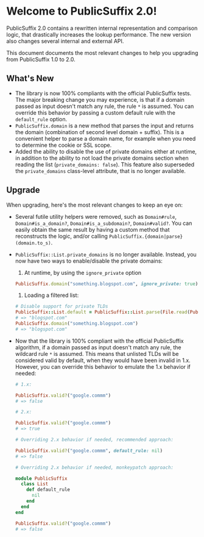 # Welcome to PublicSuffix 2.0!

PublicSuffix 2.0 contains a rewritten internal representation and comparison logic, that drastically increases the lookup performance. The new version also changes several internal and external API.

This document documents the most relevant changes to help you upgrading from PublicSuffix 1.0 to 2.0.

## What's New

- The library is now 100% compliants with the official PublicSuffix tests. The major breaking change you may experience, is that if a domain passed as input doesn't match any rule, the rule `*` is assumed. You can override this behavior by passing a custom default rule with the `default_rule` option.
- `PublicSuffix.domain` is a new method that parses the input and returns the domain (combination of second level domain + suffix). This is a convenient helper to parse a domain name, for example when you need to determine the cookie or SSL scope.
- Added the ability to disable the use of private domains either at runtime, in addition to the ability to not load the private domains section when reading the list (`private_domains: false`). This feature also superseded the `private_domains` class-level attribute, that is no longer available.

## Upgrade

When upgrading, here's the most relevant changes to keep an eye on:

- Several futile utility helpers were removed, such as `Domain#rule`, `Domain#is_a_domain?`, `Domain#is_a_subdomain?`, `Domain#valid?`. You can easily obtain the same result by having a custom method that reconstructs the logic, and/or calling `PublicSuffix.{domain|parse}(domain.to_s)`.
- `PublicSuffix::List.private_domains` is no longer available. Instead, you now have two ways to enable/disable the private domains:

    1. At runtime, by using the `ignore_private` option

    ```ruby
    PublicSuffix.domain("something.blogspot.com", ignore_private: true)
    ```

    1. Loading a filtered list:

    ```ruby
    # Disable support for private TLDs
    PublicSuffix::List.default = PublicSuffix::List.parse(File.read(PublicSuffix::List::DEFAULT_LIST_PATH), private_domains: false)
    # => "blogspot.com"
    PublicSuffix.domain("something.blogspot.com")
    # => "blogspot.com"
    ```
- Now that the library is 100% compliant with the official PublicSuffix algorithm, if a domain passed as input doesn't match any rule, the wildcard rule `*` is assumed. This means that unlisted TLDs will be considered valid by default, when they would have been invalid in 1.x. However, you can override this behavior to emulate the 1.x behavior if needed:

    ```ruby
    # 1.x:

    PublicSuffix.valid?("google.commm")
    # => false

    # 2.x:

    PublicSuffix.valid?("google.commm")
    # => true

    # Overriding 2.x behavior if needed, recommended approach:

    PublicSuffix.valid?("google.commm", default_rule: nil)
    # => false

    # Overriding 2.x behavior if needed, monkeypatch approach:

    module PublicSuffix
      class List
        def default_rule
          nil
        end
      end
    end

    PublicSuffix.valid?("google.commm")
    # => false

